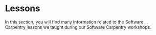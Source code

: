 # Lessons

In this section, you will find many information related to the Software Carpentry lessons we taught during our Software Carpentry workshops.
